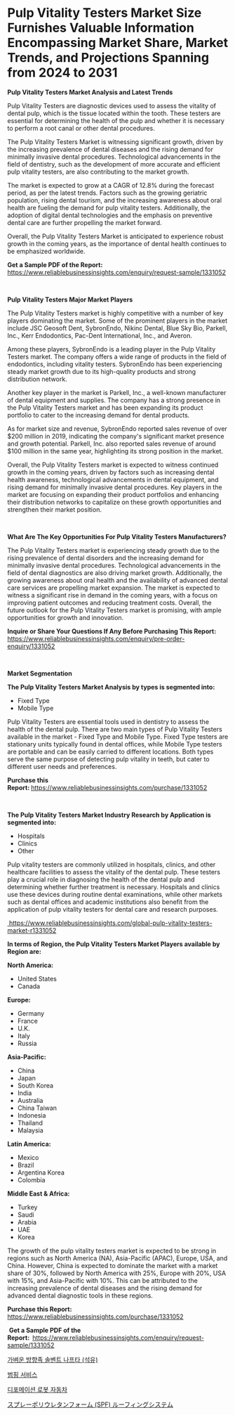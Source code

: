 <p><h1>Pulp Vitality Testers Market Size Furnishes Valuable Information Encompassing Market Share, Market Trends, and Projections Spanning from 2024 to 2031</h1></p><p><strong>Pulp Vitality Testers Market Analysis and Latest Trends</strong></p>
<p><p>Pulp Vitality Testers are diagnostic devices used to assess the vitality of dental pulp, which is the tissue located within the tooth. These testers are essential for determining the health of the pulp and whether it is necessary to perform a root canal or other dental procedures.</p><p>The Pulp Vitality Testers Market is witnessing significant growth, driven by the increasing prevalence of dental diseases and the rising demand for minimally invasive dental procedures. Technological advancements in the field of dentistry, such as the development of more accurate and efficient pulp vitality testers, are also contributing to the market growth.</p><p>The market is expected to grow at a CAGR of 12.8% during the forecast period, as per the latest trends. Factors such as the growing geriatric population, rising dental tourism, and the increasing awareness about oral health are fueling the demand for pulp vitality testers. Additionally, the adoption of digital dental technologies and the emphasis on preventive dental care are further propelling the market forward.</p><p>Overall, the Pulp Vitality Testers Market is anticipated to experience robust growth in the coming years, as the importance of dental health continues to be emphasized worldwide.</p></p>
<p><strong>Get a Sample PDF of the Report:&nbsp;</strong> <a href="https://www.reliablebusinessinsights.com/enquiry/request-sample/1331052">https://www.reliablebusinessinsights.com/enquiry/request-sample/1331052</a></p>
<p>&nbsp;</p>
<p><strong>Pulp Vitality Testers Major Market Players</strong></p>
<p><p>The Pulp Vitality Testers market is highly competitive with a number of key players dominating the market. Some of the prominent players in the market include JSC Geosoft Dent, SybronEndo, Nikinc Dental, Blue Sky Bio, Parkell, Inc., Kerr Endodontics, Pac-Dent International, Inc., and Averon.</p><p>Among these players, SybronEndo is a leading player in the Pulp Vitality Testers market. The company offers a wide range of products in the field of endodontics, including vitality testers. SybronEndo has been experiencing steady market growth due to its high-quality products and strong distribution network.</p><p>Another key player in the market is Parkell, Inc., a well-known manufacturer of dental equipment and supplies. The company has a strong presence in the Pulp Vitality Testers market and has been expanding its product portfolio to cater to the increasing demand for dental products.</p><p>As for market size and revenue, SybronEndo reported sales revenue of over $200 million in 2019, indicating the company's significant market presence and growth potential. Parkell, Inc. also reported sales revenue of around $100 million in the same year, highlighting its strong position in the market.</p><p>Overall, the Pulp Vitality Testers market is expected to witness continued growth in the coming years, driven by factors such as increasing dental health awareness, technological advancements in dental equipment, and rising demand for minimally invasive dental procedures. Key players in the market are focusing on expanding their product portfolios and enhancing their distribution networks to capitalize on these growth opportunities and strengthen their market position.</p></p>
<p>&nbsp;</p>
<p><strong>What Are The Key Opportunities For Pulp Vitality Testers Manufacturers?</strong></p>
<p><p>The Pulp Vitality Testers market is experiencing steady growth due to the rising prevalence of dental disorders and the increasing demand for minimally invasive dental procedures. Technological advancements in the field of dental diagnostics are also driving market growth. Additionally, the growing awareness about oral health and the availability of advanced dental care services are propelling market expansion. The market is expected to witness a significant rise in demand in the coming years, with a focus on improving patient outcomes and reducing treatment costs. Overall, the future outlook for the Pulp Vitality Testers market is promising, with ample opportunities for growth and innovation.</p></p>
<p><strong>Inquire or Share Your Questions If Any Before Purchasing This Report:</strong> <a href="https://www.reliablebusinessinsights.com/enquiry/pre-order-enquiry/1331052">https://www.reliablebusinessinsights.com/enquiry/pre-order-enquiry/1331052</a></p>
<p>&nbsp;</p>
<p><strong>Market Segmentation</strong></p>
<p><strong>The Pulp Vitality Testers Market Analysis by types is segmented into:</strong></p>
<p><ul><li>Fixed Type</li><li>Mobile Type</li></ul></p>
<p><p>Pulp Vitality Testers are essential tools used in dentistry to assess the health of the dental pulp. There are two main types of Pulp Vitality Testers available in the market - Fixed Type and Mobile Type. Fixed Type testers are stationary units typically found in dental offices, while Mobile Type testers are portable and can be easily carried to different locations. Both types serve the same purpose of detecting pulp vitality in teeth, but cater to different user needs and preferences.</p></p>
<p><strong>Purchase this Report:&nbsp;</strong><a href="https://www.reliablebusinessinsights.com/purchase/1331052">https://www.reliablebusinessinsights.com/purchase/1331052</a></p>
<p>&nbsp;</p>
<p><strong>The Pulp Vitality Testers Market Industry Research by Application is segmented into:</strong></p>
<p><ul><li>Hospitals</li><li>Clinics</li><li>Other</li></ul></p>
<p><p>Pulp vitality testers are commonly utilized in hospitals, clinics, and other healthcare facilities to assess the vitality of the dental pulp. These testers play a crucial role in diagnosing the health of the dental pulp and determining whether further treatment is necessary. Hospitals and clinics use these devices during routine dental examinations, while other markets such as dental offices and academic institutions also benefit from the application of pulp vitality testers for dental care and research purposes.</p></p>
<p><a href="https://www.reliablebusinessinsights.com/global-pulp-vitality-testers-market-r1331052">&nbsp;https://www.reliablebusinessinsights.com/global-pulp-vitality-testers-market-r1331052</a></p>
<p><strong>In terms of Region, the Pulp Vitality Testers Market Players available by Region are:</strong></p>
<p>
    <p> <strong> North America: </strong>
        <ul>
            <li>United States</li>
            <li>Canada</li>
        </ul>
        </p> 
    <p> <strong> Europe: </strong>
        <ul>
            <li>Germany</li>
            <li>France</li>
            <li>U.K.</li>
            <li>Italy</li>
            <li>Russia</li>
        </ul>
        </p> 
    <p> <strong> Asia-Pacific: </strong>
        <ul>
            <li>China</li>
            <li>Japan</li>
            <li>South Korea</li>
            <li>India</li>
            <li>Australia</li>
            <li>China Taiwan</li>
            <li>Indonesia</li>
            <li>Thailand</li>
            <li>Malaysia</li>
        </ul>
        </p> 
    <p> <strong> Latin America: </strong>
        <ul>
            <li>Mexico</li>
            <li>Brazil</li>
            <li>Argentina Korea</li>
            <li>Colombia</li>
        </ul>
        </p> 
    <p> <strong> Middle East & Africa: </strong>
        <ul>
            <li>Turkey</li>
            <li>Saudi</li>
            <li>Arabia</li>
            <li>UAE</li>
            <li>Korea</li>
        </ul>
    </p>
    </p>
<p><p>The growth of the pulp vitality testers market is expected to be strong in regions such as North America (NA), Asia-Pacific (APAC), Europe, USA, and China. However, China is expected to dominate the market with a market share of 30%, followed by North America with 25%, Europe with 20%, USA with 15%, and Asia-Pacific with 10%. This can be attributed to the increasing prevalence of dental diseases and the rising demand for advanced dental diagnostic tools in these regions.</p></p>
<p><strong>Purchase this Report: </strong><a href="https://www.reliablebusinessinsights.com/purchase/1331052">https://www.reliablebusinessinsights.com/purchase/1331052</a></p>
<p>&nbsp;<strong>Get a Sample PDF of the Report:&nbsp;&nbsp;</strong><a href="https://www.reliablebusinessinsights.com/enquiry/request-sample/1331052">https://www.reliablebusinessinsights.com/enquiry/request-sample/1331052</a></p>
<p><strong></strong></p>
<p><p><a href="https://github.com/kvbohdfy111/Market-Research-Report-List-1/blob/main/2662527106882.md">가벼운 방향족 솔벤트 나프타 (석유)</a></p><p><a href="https://github.com/EthaWolf/Market-Research-Report-List-1/blob/main/1453540106881.md">범핑 서비스</a></p><p><a href="https://medium.com/@cheddar67856/%EB%A1%9C%EB%B4%87-%EC%9E%90%EB%8F%99%EC%B0%A8-%EB%B3%80%ED%98%95-%EC%8B%9C%EC%9E%A5-%EC%A0%90%EC%9C%A0%EC%9C%A8-%EB%B3%80%ED%99%94-%EB%B0%8F-%EC%8B%9C%EC%9E%A5-%EC%84%B1%EC%9E%A5-%EB%8F%99%ED%96%A5-2024-2031-ad356187fb48">디포메이션 로봇 자동차</a></p><p><a href="https://github.com/DanykaKilback/Market-Research-Report-List-1/blob/main/3894909111667.md">スプレーポリウレタンフォーム (SPF) ルーフィングシステム</a></p></p>